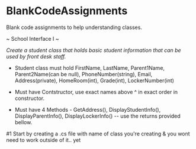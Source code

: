 # BlankCodeAssignments
Blank code assignments to help understanding classes.

~ School Interface I ~

*Create a student class that holds basic student information that can be used by front desk staff.*

* Student class must hold FirstName, LastName, Parent1Name, Parent2Name(can be null), PhoneNumber(string), Email, Address(private), HomeRoom(int), Grade(int), LockerNumber(int)
* Must have Contstructor, use exact names above ^ in exact order in constructor.

* Must have 4 Methods - GetAddress(), DisplayStudentInfo(), DisplayParentInfo(), DisplayLockerInfo() -- use the returns provided bellow.

#1 Start by creating a .cs file with name of class you're creating & you wont need to work outside of it.. yet
